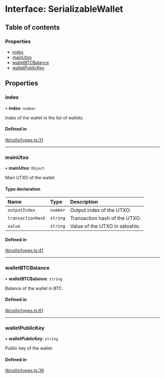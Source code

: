 # Interface: SerializableWallet

## Table of contents

### Properties

- [index](SerializableWallet.md#index)
- [mainUtxo](SerializableWallet.md#mainutxo)
- [walletBTCBalance](SerializableWallet.md#walletbtcbalance)
- [walletPublicKey](SerializableWallet.md#walletpublickey)

## Properties

### index

• **index**: `number`

Index of the wallet in the list of wallets.

#### Defined in

[lib/utils/types.ts:31](https://github.com/keep-network/tbtc-v2/blob/main/typescript/src/lib/utils/types.ts#L31)

___

### mainUtxo

• **mainUtxo**: `Object`

Main UTXO of the wallet.

#### Type declaration

| Name | Type | Description |
| :------ | :------ | :------ |
| `outputIndex` | `number` | Output index of the UTXO. |
| `transactionHash` | `string` | Transaction hash of the UTXO. |
| `value` | `string` | Value of the UTXO in satoshis. |

#### Defined in

[lib/utils/types.ts:41](https://github.com/keep-network/tbtc-v2/blob/main/typescript/src/lib/utils/types.ts#L41)

___

### walletBTCBalance

• **walletBTCBalance**: `string`

Balance of the wallet in BTC.

#### Defined in

[lib/utils/types.ts:61](https://github.com/keep-network/tbtc-v2/blob/main/typescript/src/lib/utils/types.ts#L61)

___

### walletPublicKey

• **walletPublicKey**: `string`

Public key of the wallet.

#### Defined in

[lib/utils/types.ts:36](https://github.com/keep-network/tbtc-v2/blob/main/typescript/src/lib/utils/types.ts#L36)
